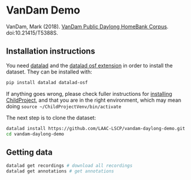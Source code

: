 # VanDam Demo

VanDam, Mark (2018). [VanDam Public Daylong HomeBank Corpus](https://homebank.talkbank.org/access/Public/VanDam-Daylong.html). doi:10.21415/T5388S.

## Installation instructions

You need [datalad](https://www.datalad.org/) and the [datalad osf extension](https://github.com/datalad/datalad-osf) in order to install the dataset. They can be installed with:

```bash
pip install datalad datalad-osf
```

If anything goes wrong, please check fuller instructions for [installing ChildProject](https://childproject.readthedocs.io/en/latest/install.html), and that you are in the right environment, which may mean doing `source ~/ChildProjectVenv/bin/activate`

The next step is to clone the dataset:

```bash
datalad install https://github.com/LAAC-LSCP/vandam-daylong-demo.git
cd vandam-daylong-demo
```

## Getting data

```bash
datalad get recordings # download all recordings
datalad get annotations # get annotations
```
